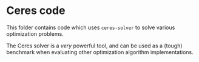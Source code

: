 # Ceres code

This folder contains code which uses `ceres-solver` to solve various 
optimization problems.

The Ceres solver is a *very* powerful tool, and can be used as a (tough)
benchmark when evaluating other optimization algorithm implementations.